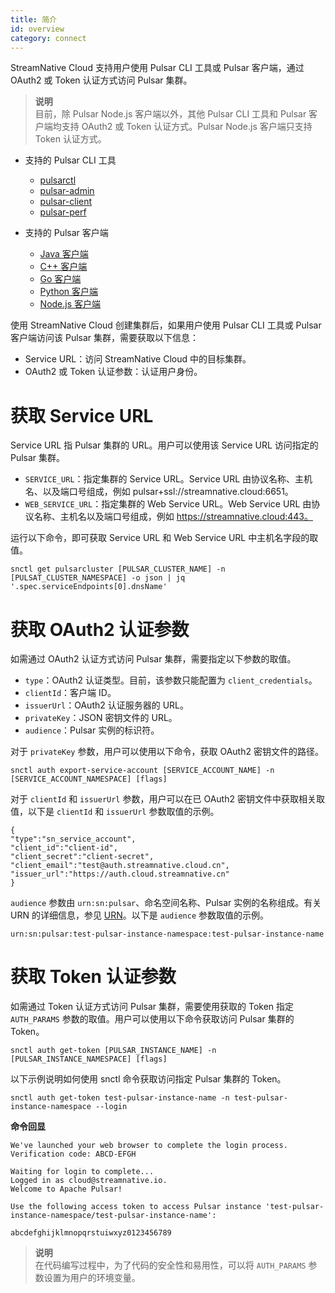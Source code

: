```yaml
---
title: 简介
id: overview
category: connect
---
```


StreamNative Cloud 支持用户使用 Pulsar CLI 工具或 Pulsar 客户端，通过 OAuth2 或 Token 认证方式访问 Pulsar 集群。

> **说明**  
> 目前，除 Pulsar Node.js 客户端以外，其他 Pulsar CLI 工具和 Pulsar 客户端均支持 OAuth2 或 Token 认证方式。Pulsar Node.js 客户端只支持 Token 认证方式。

- 支持的 Pulsar CLI 工具
  - [pulsarctl](/connect/cli/connect-pulsarctl.md)
  - [pulsar-admin](/connect/cli/connect-pulsaradmin.md)
  - [pulsar-client](/connect/cli/connect-pulsarclient.md)
  - [pulsar-perf](/connect/cli/connect-pulsarperf.md)

- 支持的 Pulsar 客户端
  - [Java 客户端](/connect/client/connect-java.md)
  - [C++ 客户端](/connect/client/connect-cpp.md)
  - [Go 客户端](/connect/client/connect-go.md)
  - [Python 客户端](/connect/client/connect-python.md)
  - [Node.js 客户端](/connect/client/connect-nodejs.md)

使用 StreamNative Cloud 创建集群后，如果用户使用 Pulsar CLI 工具或 Pulsar 客户端访问该 Pulsar 集群，需要获取以下信息：

- Service URL：访问 StreamNative Cloud 中的目标集群。
- OAuth2 或 Token 认证参数：认证用户身份。

# 获取 Service URL

Service URL 指 Pulsar 集群的 URL。用户可以使用该 Service URL 访问指定的 Pulsar 集群。

- `SERVICE_URL`：指定集群的 Service URL。Service URL 由协议名称、主机名、以及端口号组成，例如 pulsar+ssl://streamnative.cloud:6651。
- `WEB_SERVICE_URL`：指定集群的 Web Service URL。Web Service URL 由协议名称、主机名以及端口号组成，例如 https://streamnative.cloud:443。

运行以下命令，即可获取 Service URL 和 Web Service URL 中主机名字段的取值。

```shell script
snctl get pulsarcluster [PULSAR_CLUSTER_NAME] -n [PULSAT_CLUSTER_NAMESPACE] -o json | jq '.spec.serviceEndpoints[0].dnsName'
```

# 获取 OAuth2 认证参数

如需通过 OAuth2 认证方式访问 Pulsar 集群，需要指定以下参数的取值。

- `type`：OAuth2 认证类型。目前，该参数只能配置为 `client_credentials`。
- `clientId`：客户端 ID。
- `issuerUrl`：OAuth2 认证服务器的 URL。
- `privateKey`：JSON 密钥文件的 URL。
- `audience`：Pulsar 实例的标识符。

对于 `privateKey` 参数，用户可以使用以下命令，获取 OAuth2 密钥文件的路径。

```shell script
snctl auth export-service-account [SERVICE_ACCOUNT_NAME] -n [SERVICE_ACCOUNT_NAMESPACE] [flags]
```

对于 `clientId` 和 `issuerUrl` 参数，用户可以在已 OAuth2 密钥文件中获取相关取值，以下是 `clientId` 和 `issuerUrl` 参数取值的示例。

```shell
{
"type":"sn_service_account",
"client_id":"client-id",
"client_secret":"client-secret",
"client_email":"test@auth.streamnative.cloud.cn",
"issuer_url":"https://auth.cloud.streamnative.cn"
}
```

`audience` 参数由 `urn:sn:pulsar`、命名空间名称、Pulsar 实例的名称组成。有关 URN 的详细信息，参见 [URN](/conectps/overview.md#集群#urn)。以下是 `audience` 参数取值的示例。

```shell
urn:sn:pulsar:test-pulsar-instance-namespace:test-pulsar-instance-name
```

# 获取 Token 认证参数

如需通过 Token 认证方式访问 Pulsar 集群，需要使用获取的 Token 指定 `AUTH_PARAMS` 参数的取值。用户可以使用以下命令获取访问 Pulsar 集群的 Token。

```shell script
snctl auth get-token [PULSAR_INSTANCE_NAME] -n [PULSAR_INSTANCE_NAMESPACE] [flags]
```

以下示例说明如何使用 snctl 命令获取访问指定 Pulsar 集群的 Token。

```
snctl auth get-token test-pulsar-instance-name -n test-pulsar-instance-namespace --login
```

**命令回显**

```shell
We've launched your web browser to complete the login process.
Verification code: ABCD-EFGH

Waiting for login to complete...
Logged in as cloud@streamnative.io.
Welcome to Apache Pulsar!

Use the following access token to access Pulsar instance 'test-pulsar-instance-namespace/test-pulsar-instance-name':

abcdefghijklmnopqrstuiwxyz0123456789
```

> **说明**  
> 在代码编写过程中，为了代码的安全性和易用性，可以将 `AUTH_PARAMS` 参数设置为用户的环境变量。